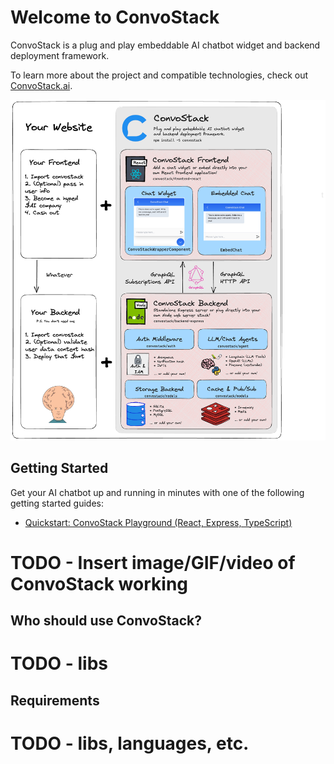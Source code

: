# Welcome to ConvoStack

ConvoStack is a plug and play embeddable AI chatbot widget and backend deployment framework.

To learn more about the project and compatible technologies, check out [ConvoStack.ai](https://convostack.ai/).

![](../static/img/convostack-explainer-v1.png)

## Getting Started

Get your AI chatbot up and running in minutes with one of the following getting started guides:

* [Quickstart: ConvoStack Playground (React, Express, TypeScript)](./getting-started/quickstart-react-express-playground)

# TODO - Insert image/GIF/video of ConvoStack working

## Who should use ConvoStack?

# TODO - libs

## Requirements

# TODO - libs, languages, etc.